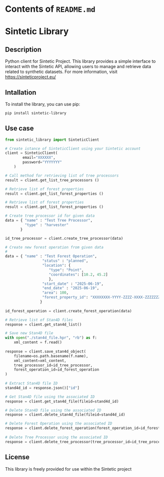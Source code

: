 # Contents of `README.md`

# Sintetic Library

## Description
Python client for Sintetic Project. This library provides a simple interface to interact with the Sintetic API, allowing users to manage and retrieve data related to synthetic datasets.
For more information, visit https://sinteticproject.eu/

## Intallation

To install the library, you can use pip:

```bash
pip install sintetic-library
```

## Use case


```python
from sintetic_library import SinteticClient

# Create istance of SinteticClient using your Sintetic account
client = SinteticClient(
        email="XXXXXX",
        password="YYYYYYY"
    )

# Call method for retrieving list of tree processors
result = client.get_list_tree_processors ()

# Retrieve list of forest properties
result = client.get_list_forest_properties () 

# Retrieve list of forest properties
result = client.get_list_forest_properties ()

# Create tree processor id for given data
data = { "name" : "Test Tree Processor",
         "type" : "harvester"    
       }        

id_tree_processor = client.create_tree_processor(data)

# Create new forest operation from given data
# 
data = { "name" : "Test Forest Operation",
                 "status" : "planned",
                 "location": {
                    "type": "Point",
                    "coordinates": [10.2, 45.2]
                    },  
                 "start_date" : "2025-06-19",
                 "end_date" : "2025-06-19", 
                 "area": 100,
                 "forest_property_id": "XXXXXXXX-YYYY-ZZZZ-XXXX-ZZZZZZZZZZZZ"
                }
        
id_forest_operation = client.create_forest_operation(data)       

# Retrieve list of Stan4D files
response = client.get_stan4d_list() 

# Save new Stan4D file
with open("./stan4d_file.hpr", "rb") as f:
    xml_content = f.read()
    
response = client.save_stan4d_object(
    filename=os.path.basename(f.name),
    xml_content=xml_content,
    tree_processor_id=id_tree_processor,
    forest_operation_id=id_forest_operation
)
    
# Extract Stan4D file ID    
stand4d_id = response.json()["id"]

# Get Stan4D file using the associated ID
response = client.get_stan4d_file(fileid=stand4d_id)

# Delete Stan4D file using the associated ID
response = client.delete_stan4d_file(fileid=stand4d_id)

# Delete Forest Operation using the associated ID
response = client.delete_forest_operation(forest_operation_id=id_forest_operation)
        
# Delete Tree Processor using the associated ID
response = client.delete_tree_processor(tree_processor_id=id_tree_processor)
```

## License
This library is freely provided for use within the Sintetic project